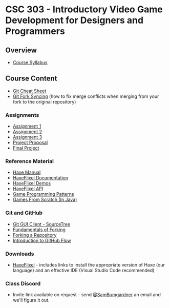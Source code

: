 # CSC 303 - Introductory Video Game Development for Designers and Programmers

## Overview
 * [Course Syllabus](syllabus.md)

## Course Content
 * [Git Cheat Sheet](lectures/git_cheat_sheet.md)
 * [Git Fork Syncing](lectures/git_fork_syncing.md) (how to fix merge conflicts when merging from your fork to the original repository)

### Assignments
 * [Assignment 1](assignments/Assignment_1.md)
 * [Assignment 2](assignments/Assignment_2.md)
 * [Assignment 3](assignments/Assignment_3.md)
 * [Project Proposal](assignments/Project_Proposal.md)
 * [Final Project](project.md)

### Reference Material
 * [Haxe Manual](https://haxe.org/manual/introduction.html)
 * [HaxeFlixel Documentation](http://haxeflixel.com/documentation/)
 * [HaxeFlixel Demos](http://haxeflixel.com/demos/)
 * [HaxeFlixel API](http://api.haxeflixel.com/flixel/)
 * [Game Programming Patterns](http://gameprogrammingpatterns.com/contents.html)
 * [Games From Scratch (In Java)](http://fivedots.coe.psu.ac.th/~ad/jg/)

### Git and GitHub
 * [Git GUI Client - SourceTree](https://www.atlassian.com/software/sourcetree/overview/)
 * [Fundamentals of Forking](https://guides.github.com/activities/forking/)
 * [Forking a Repository](https://help.github.com/articles/fork-a-repo/)
 * [Introduction to GitHub Flow](https://guides.github.com/introduction/flow/)

### Downloads
 * [HaxeFlixel](http://haxeflixel.com/documentation/getting-started/) - includes links to install
the appropriate version of Haxe (our language) and an effective IDE (Visual Studio Code recommended)

### Class Discord
* Invite link available on request - send [@SamBumgardner](https://github.com/SamBumgardner) an email and we'll figure it out.